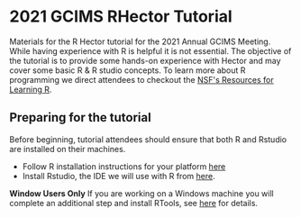 # 2021 GCIMS RHector Tutorial

Materials for the R Hector tutorial for the 2021 Annual GCIMS Meeting. While having experience with R is helpful it is not essential. The objective of the tutorial is to provide some hands-on experience with Hector and may cover some basic R & R studio concepts. To learn more about R programming we direct attendees to checkout the [NSF's Resources for Learning R](https://www.neonscience.org/resources/learning-hub/tutorials/resources-learn-r).



## Preparing for the tutorial 

 Before beginning, tutorial attendees should ensure that both R and Rstudio are installed on their machines.
 
 * Follow R installation instructions for your platform [here](https://cloud.r-project.org/)
 * Install Rstudio, the IDE we will use with R from [here](https://www.rstudio.com/products/rstudio/download/#download). 

**Window Users Only** 
If you are working on a Windows machine you will complete an additional step and install RTools, see [here](https://datag.org/resources/documents/spring-2018/37-de-barros-installing-r-on-windows/file) for details. 

